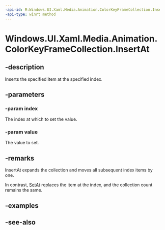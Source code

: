 ```yaml
---
-api-id: M:Windows.UI.Xaml.Media.Animation.ColorKeyFrameCollection.InsertAt(System.UInt32,Windows.UI.Xaml.Media.Animation.ColorKeyFrame)
-api-type: winrt method
---
```


<!-- Method syntax
public void InsertAt(System.UInt32 index, Windows.UI.Xaml.Media.Animation.ColorKeyFrame value)
-->

# Windows.UI.Xaml.Media.Animation.ColorKeyFrameCollection.InsertAt

## -description
Inserts the specified item at the specified index.



## -parameters
### -param index
The index at which to set the value.

### -param value
The value to set.

## -remarks
InsertAt expands the collection and moves all subsequent index items by one.

In contrast, [SetAt](colorkeyframecollection_setat_1588271658.md) replaces the item at the index, and the collection count remains the same.

## -examples

## -see-also
